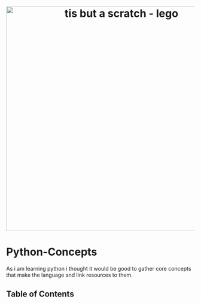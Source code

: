 <h1 align="center">
  <img src="https://i.imgur.com/ADg2whQ.jpeg" alt="tis but a scratch - lego" width="600" height="600" />
  <h1 alighn="center">Python-Concepts</h1>
</h1>  
As i am learning python i thought it would be good to gather core concepts that make the language and link resources to them.

## Table of Contents
